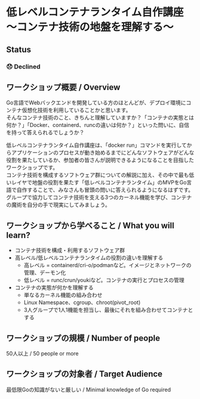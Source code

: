 # 低レベルコンテナランタイム自作講座 ～コンテナ技術の地盤を理解する～

## Status

### 😞 Declined

## ワークショップ概要 / Overview

Go言語でWebバックエンドを開発している方のほとんどが、デプロイ環境にコンテナ仮想化技術を利用していることかと思います。  
そんなコンテナ技術のこと、きちんと理解していますか？「コンテナの実態とは何か？」「Docker、containerd、runcの違いは何か？」といった問いに、自信を持って答えられるでしょうか？

低レベルコンテナランタイム自作講座は、「docker run」コマンドを実行してからアプリケーションのプロセスが動き始めるまでにどんなソフトウェアがどんな役割を果たしているか、参加者の皆さんが説明できるようになることを目指したワークショップです。  
コンテナ技術を構成するソフトウェア群についての解説に加え、その中で最も低いレイヤで地盤の役割を果たす「低レベルコンテナランタイム」のMVPをGo言語で自作することで、みなさんも冒頭の問いに答えられるようになるはずです。  
グループで協力してコンテナ技術を支える3つのカーネル機能を学び、コンテナの魔術を自分の手で現実にしてみましょう。

## ワークショップから学べること / What you will learn?

- コンテナ技術を構成・利用するソフトウェア群
- 高レベル/低レベルコンテナランタイムの役割の違いを理解する
  - 高レベル = containerd/cri-o/podmanなど。イメージとネットワークの管理、デーモン化
  - 低レベル = runc/crun/youkiなど。コンテナの実行とプロセスの管理
- コンテナの実態が何かを理解する
  - 単なるカーネル機能の組み合わせ
  - Linux Namespace、cgroup、chroot(pivot_root)
  - 3人グループで1人1機能を担当し、最後にそれを組み合わせてコンテナとする

## ワークショップの規模 / Number of people

50人以上 / 50 people or more

## ワークショップの対象者 / Target Audience

最低限Goの知識がないと厳しい / Minimal knowledge of Go required
